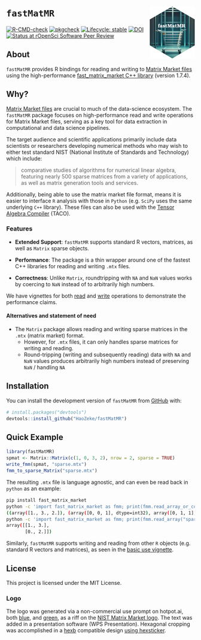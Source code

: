 
# `fastMatMR` <img src="man/figures/logo.png" align="right" height="139" alt="" />

<!-- badges: start -->

[![R-CMD-check](https://github.com/HaoZeke/fastMatMR/actions/workflows/R-CMD-check.yaml/badge.svg)](https://github.com/HaoZeke/fastMatMR/actions/workflows/R-CMD-check.yaml)
[![pkgcheck](https://github.com/HaoZeke/fastMatMR/workflows/pkgcheck/badge.svg)](https://github.com/HaoZeke/fastMatMR/actions?query=workflow%3Apkgcheck)
[![Lifecycle:
stable](https://img.shields.io/badge/lifecycle-stable-brightgreen.svg)](https://lifecycle.r-lib.org/articles/stages.html#stable)
[![DOI](https://zenodo.org/badge/685246044.svg)](https://zenodo.org/badge/latestdoi/685246044)
[![Status at rOpenSci Software Peer
Review](https://badges.ropensci.org/606_status.svg)](https://github.com/ropensci/software-review/issues/606)
<!-- badges: end -->

## About

`fastMatMR` provides R bindings for reading and writing to [Matrix
Market files](https://math.nist.gov/MatrixMarket/formats.html) using the
high-performance [fast_matrix_market C++
library](https://github.com/alugowski/fast_matrix_market) (version
1.7.4).

## Why?

[Matrix Market files](https://math.nist.gov/MatrixMarket/formats.html)
are crucial to much of the data-science ecosystem. The `fastMatMR`
package focuses on high-performance read and write operations for Matrix
Market files, serving as a key tool for data extraction in computational
and data science pipelines.

The target audience and scientific applications primarily include data
scientists or researchers developing numerical methods who may wish to
either test standard NIST (National Institute of Standards and
Technology) which include:

> comparative studies of algorithms for numerical linear algebra,
> featuring nearly 500 sparse matrices from a variety of applications,
> as well as matrix generation tools and services.

Additionally, being able to use the matrix market file format, means it
is easier to interface `R` analysis with those in `Python` (e.g. `SciPy`
uses the same underlying `C++` library). These files can also be used
with the [Tensor Algebra
Compiler](http://tensor-compiler.org/docs/tensors.html) (TACO).

### Features

- **Extended Support**: `fastMatMR` supports standard R vectors,
  matrices, as well as `Matrix` sparse objects.

- **Performance**: The package is a thin wrapper around one of the
  fastest C++ libraries for reading and writing `.mtx` files.

- **Correctness**: Unlike `Matrix`, roundtripping with `NA` and `NaN`
  values works by coercing to `NaN` instead of to arbitrarily high
  numbers.

We have vignettes for both
[read](https://haozeke.github.io/fastMatMR/articles/fmm_read_bench.html)
and
[write](https://haozeke.github.io/fastMatMR/articles/fmm_write_bench.html)
operations to demonstrate the performance claims.

#### Alternatives and statement of need

- The `Matrix` package allows reading and writing sparse matrices in the
  `.mtx` (matrix market) format.
  - However, for `.mtx` files, it can only handles sparse matrices for
    writing and reading.
  - Round-tripping (writing and subsequently reading) data with `NA` and
    `NaN` values produces arbitrarily high numbers instead of preserving
    `NaN` / handling `NA`

## Installation

You can install the development version of `fastMatMR` from
[GitHub](https://github.com/) with:

``` r
# install.packages("devtools")
devtools::install_github("HaoZeke/fastMatMR")
```

## Quick Example

``` r
library(fastMatMR)
spmat <- Matrix::Matrix(c(1, 0, 3, 2), nrow = 2, sparse = TRUE)
write_fmm(spmat, "sparse.mtx")
fmm_to_sparse_Matrix("sparse.mtx")
```

The resulting `.mtx` file is language agnostic, and can even be read
back in `python` as an example:

``` bash
pip install fast_matrix_market
python -c 'import fast_matrix_market as fmm; print(fmm.read_array_or_coo("sparse.mtx"))'
((array([1., 3., 2.]), (array([0, 0, 1], dtype=int32), array([0, 1, 1], dtype=int32))), (2, 2))
python -c 'import fast_matrix_market as fmm; print(fmm.read_array("sparse.mtx"))'
array([[1., 3.],
       [0., 2.]])
```

Similarly, `fastMatMR` supports writing and reading from other `R`
objects (e.g. standard R vectors and matrices), as seen in the [basic
use
vignette](https://haozeke.github.io/fastMatMR/articles/basic_usage.html).

## License

This project is licensed under the MIT License.

### Logo

The logo was generated via a non-commercial use prompt on hotpot.ai,
both [blue](https://hotpot.ai/s/art-generator/8-TNiwRilbBFnQHwK), and
[green](https://hotpot.ai/s/art-generator/8-E2dBngG5nRiwCeL), as a riff
on the [NIST Matrix Market logo](https://math.nist.gov/MatrixMarket/).
The text was added in a presentation software (WPS Presentation).
Hexagonal cropping was accomplished in a [hexb](http://hexb.in/)
compatible design [using
hexsticker](https://github.com/fridex/hexsticker).

